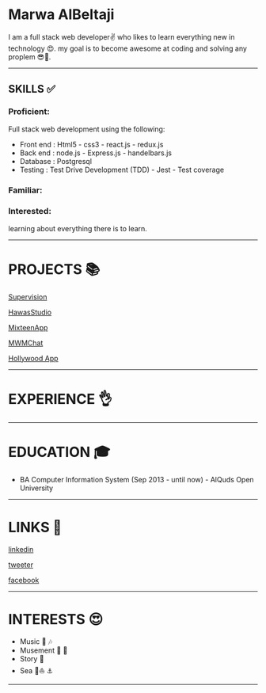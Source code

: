 # Marwa AlBeltaji

I am a full stack web developer✌️ who likes to learn everything new in technology 😍. my goal is to become awesome at coding and solving any proplem 😎💪.

---



## SKILLS ✅ 

### Proficient: 
Full stack web development using the following:
* Front end : Html5 - css3 - react.js  - redux.js
* Back end : node.js - Express.js -  handelbars.js
* Database : Postgresql
* Testing : Test Drive Development (TDD) - Jest - Test coverage 

### Familiar:


### Interested:

learning about everything there is to learn.


---


# PROJECTS 📚
 
 [Supervision](https://geolocationdataanalysis-app.herokuapp.com/)  
 
 [HawasStudio](https://hawas-studio-app.herokuapp.com/)  
 
 [MixteenApp](https://mix-teen-app.herokuapp.com/)  
 
 [MWMChat](https://mwm-chat.herokuapp.com/)  
 
 [Hollywood App](https://mwm-chat.herokuapp.com/)
 
 
--- 


# EXPERIENCE 👌


---




# EDUCATION 🎓


* BA Computer Information System (Sep 2013 - until now) - AlQuds Open  University
---


# LINKS 🔗

[linkedin](https://www.linkedin.com/in/marwa-bj-821b6a138/)  

[tweeter](https://twitter.com/Negmah95?lang=ar)  

[facebook](https://www.facebook.com/profile.php?id=100004986587086)  


---

# INTERESTS 😍

* Music 🎵 🎶
* Musement 🎡 🎢
* Story 📒 
* Sea 🐬⛵️ ⚓️ 



---




